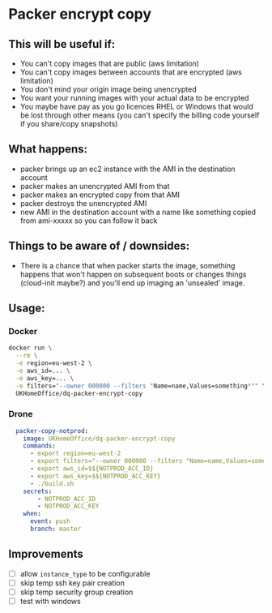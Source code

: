 # Packer encrypt copy

## This will be useful if:
- You can't copy images that are public (aws limitation)
- You can't copy images between accounts that are encrypted (aws limitation)
- You don't mind your origin image being unencrypted
- You want your running images with your actual data to be encrypted
- You maybe have pay as you go licences RHEL or Windows that would be lost through other means (you can't specify the billing code yourself if you share/copy snapshots)

## What happens:
- packer brings up an ec2 instance with the AMI in the destination account
- packer makes an unencrypted AMI from that
- packer makes an encrypted copy from that AMI
- packer destroys the unencrypted AMI
- new AMI in the destination account with a name like something copied from ami-xxxxx so you can follow it back

## Things to be aware of / downsides:
- There is a chance that when packer starts the image, something happens that won't happen on subsequent boots or changes things (cloud-init maybe?) and you'll end up imaging an 'unsealed' image.

## Usage:

### Docker
```bash
docker run \
  --rm \
  -e region=eu-west-2 \
  -e aws_id=... \
  -e aws_key=... \
  -e filters="--owner 000000 --filters "Name=name,Values=something*"" \
  UKHomeOffice/dq-packer-encrypt-copy
```

### Drone
```yaml
  packer-copy-notprod:
    image: UKHomeOffice/dq-packer-encrypt-copy
    commands:
      - export region=eu-west-2
      - export filters="--owner 000000 --filters "Name=name,Values=something*""
      - export aws_id=$${NOTPROD_ACC_ID}
      - export aws_key=$${NOTPROD_ACC_KEY}
      - ./build.sh
    secrets:
        - NOTPROD_ACC_ID
        - NOTPROD_ACC_KEY
    when:
      event: push
      branch: master
```

## Improvements
- [ ] allow `instance_type` to be configurable
- [ ] skip temp ssh key pair creation
- [ ] skip temp security group creation
- [ ] test with windows
